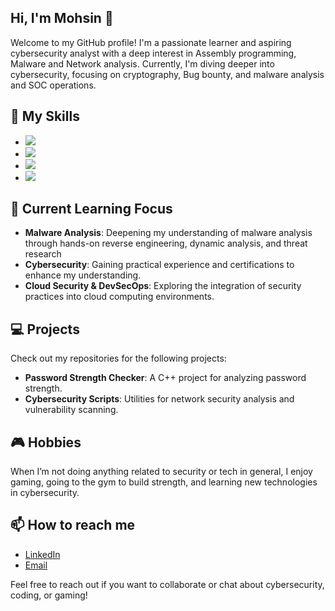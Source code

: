 ## Hi, I'm Mohsin 👋
Welcome to my GitHub profile! I'm a passionate learner and aspiring cybersecurity analyst with a deep interest in Assembly programming, Malware and Network analysis. Currently, I'm diving deeper into cybersecurity, focusing on cryptography, Bug bounty, and malware analysis and SOC operations.

## 🚀 My Skills
- <a><img src="https://img.shields.io/badge/Languages-C++%20|%20Python-3776AB?style=flat&logo=c%2B%2B&logoColor=white&logoWidth=20"></a>
- <a> <img src="https://img.shields.io/badge/Cybersecurity-Networking%20|%20Cryptography%20|%20Threat%20Detection-2F4F4F?style=flat"></a>
- <a> <img src="https://img.shields.io/badge/Tools-Wireshark%20|%20Metasploit%20|%20Nmap-696969?style=flat"></a>
- <a> <img src="https://img.shields.io/badge/Development-Git%20|%20Version%20Control-FCA121?style=flat"></a>

## 🧠 Current Learning Focus
- **Malware Analysis**: Deepening my understanding of malware analysis through hands-on reverse engineering, dynamic analysis, and threat research
- **Cybersecurity**: Gaining practical experience and certifications to enhance my understanding.
- **Cloud Security & DevSecOps**: Exploring the integration of security practices into cloud computing environments.

## 💻 Projects
Check out my repositories for the following projects:
- **Password Strength Checker**: A C++ project for analyzing password strength.
- **Cybersecurity Scripts**: Utilities for network security analysis and vulnerability scanning.

## 🎮 Hobbies
When I’m not doing anything related to security or tech in general, I enjoy gaming, going to the gym to build strength, and learning new technologies in cybersecurity.

## 📫 How to reach me
- [LinkedIn](https://www.linkedin.com/in/mohsinmwani/)
- [Email](mailto:imelyja@gmail.com)

Feel free to reach out if you want to collaborate or chat about cybersecurity, coding, or gaming!
